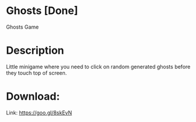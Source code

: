 # Ghosts [Done]
Ghosts Game
# Description
Little minigame where you need to click on random generated ghosts before they touch top of screen.
# Download:
Link: https://goo.gl/8skEvN
